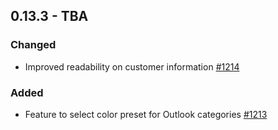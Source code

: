 ## 0.13.3 - TBA

### Changed
- Improved readability on customer information [#1214](https://github.com/Puzzlepart/did/issues/1214)

### Added
- Feature to select color preset for Outlook categories [#1213](https://github.com/Puzzlepart/did/issues/1213)